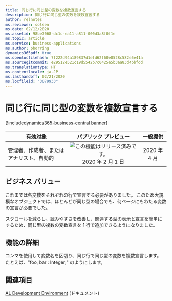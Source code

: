 ```yaml
---
title: 同じ行に同じ型の変数を複数宣言する
description: 同じ行に同じ型の変数を複数宣言する
author: relnotes
ms.reviewer: solsen
ms.date: 02/12/2020
ms.assetid: 98be7068-dc1c-ea11-a811-000d3a8f0f1e
ms.topic: article
ms.service: business-applications
ms.author: pborring
dynamics365pdf: true
ms.openlocfilehash: 7f222d94a189837d1efd62f60e8528c582e5e41a
ms.sourcegitcommit: e29512e521c19d5542b7c0425a5b3aa83d4bbfdd
ms.translationtype: HT
ms.contentlocale: ja-JP
ms.lasthandoff: 02/21/2020
ms.locfileid: "3079933"
---
```

# <a name="multiple-variable-declarations-of-the-same-type-in-the-same-line"></a>同じ行に同じ型の変数を複数宣言する
[!include[dynamics365-business-central banner](../includes/dynamics365-business-central.md)]

| 有効対象    |  パブリック プレビュー | 一般提供 | 
| ---------- | :----------: |:----------: |
|管理者、作成者、またはアナリスト、自動的|![この機能はリリース済みです。](/dynamics365-release-plan/media/green-checkmark.png "この機能はリリース済みです。") 2020 年 2 月 1 日| 2020 年 4 月|


## <a name="business-value"></a>ビジネス バリュー
<!-- bv start -->
これまでは各変数をそれぞれの行で宣言する必要がありました。 このため大規模なオブジェクトでは、ほとんどが同じ型の場合でも、何ページにもわたる変数の宣言が必要でした。

スクロールを減らし、読みやすさを改善し、関連する型の表示と宣言を簡単にするため、同じ型の複数の変数宣言を 1 行で追加できるようになりました。
<!-- bv end -->



## <a name="feature-details"></a>機能の詳細
<!--feature detail start -->
コンマを使用して変数名を区切り、同じ行で同じ型の変数を複数宣言します。 たとえば、"foo, bar : Integer;" のようにします。
<!--feature detail end -->










## <a name="see-also"></a>関連項目

[AL Development Environment](https://docs.microsoft.com/dynamics365/business-central/dev-itpro/developer/devenv-reference-overview) (ドキュメント)
